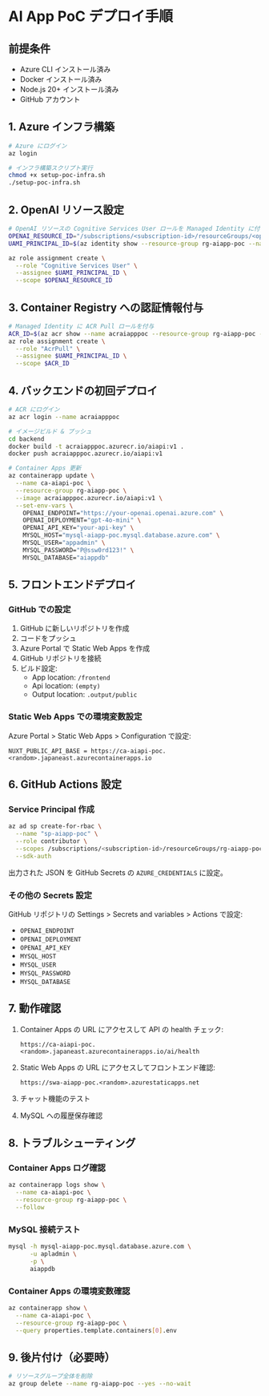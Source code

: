 # AI App PoC デプロイ手順

## 前提条件

- Azure CLI インストール済み
- Docker インストール済み
- Node.js 20+ インストール済み
- GitHub アカウント

## 1. Azure インフラ構築

```bash
# Azure にログイン
az login

# インフラ構築スクリプト実行
chmod +x setup-poc-infra.sh
./setup-poc-infra.sh
```

## 2. OpenAI リソース設定

```bash
# OpenAI リソースの Cognitive Services User ロールを Managed Identity に付与
OPENAI_RESOURCE_ID="/subscriptions/<subscription-id>/resourceGroups/<openai-rg>/providers/Microsoft.CognitiveServices/accounts/<openai-name>"
UAMI_PRINCIPAL_ID=$(az identity show --resource-group rg-aiapp-poc --name uami-aiapp-poc --query principalId -o tsv)

az role assignment create \
  --role "Cognitive Services User" \
  --assignee $UAMI_PRINCIPAL_ID \
  --scope $OPENAI_RESOURCE_ID
```

## 3. Container Registry への認証情報付与

```bash
# Managed Identity に ACR Pull ロールを付与
ACR_ID=$(az acr show --name acraiapppoc --resource-group rg-aiapp-poc --query id -o tsv)
az role assignment create \
  --role "AcrPull" \
  --assignee $UAMI_PRINCIPAL_ID \
  --scope $ACR_ID
```

## 4. バックエンドの初回デプロイ

```bash
# ACR にログイン
az acr login --name acraiapppoc

# イメージビルド & プッシュ
cd backend
docker build -t acraiapppoc.azurecr.io/aiapi:v1 .
docker push acraiapppoc.azurecr.io/aiapi:v1

# Container Apps 更新
az containerapp update \
  --name ca-aiapi-poc \
  --resource-group rg-aiapp-poc \
  --image acraiapppoc.azurecr.io/aiapi:v1 \
  --set-env-vars \
    OPENAI_ENDPOINT="https://your-openai.openai.azure.com" \
    OPENAI_DEPLOYMENT="gpt-4o-mini" \
    OPENAI_API_KEY="your-api-key" \
    MYSQL_HOST="mysql-aiapp-poc.mysql.database.azure.com" \
    MYSQL_USER="appadmin" \
    MYSQL_PASSWORD="P@ssw0rd123!" \
    MYSQL_DATABASE="aiappdb"
```

## 5. フロントエンドデプロイ

### GitHub での設定

1. GitHub に新しいリポジトリを作成
2. コードをプッシュ
3. Azure Portal で Static Web Apps を作成
4. GitHub リポジトリを接続
5. ビルド設定:
   - App location: `/frontend`
   - Api location: `(empty)`
   - Output location: `.output/public`

### Static Web Apps での環境変数設定

Azure Portal > Static Web Apps > Configuration で設定:

```
NUXT_PUBLIC_API_BASE = https://ca-aiapi-poc.<random>.japaneast.azurecontainerapps.io
```

## 6. GitHub Actions 設定

### Service Principal 作成

```bash
az ad sp create-for-rbac \
  --name "sp-aiapp-poc" \
  --role contributor \
  --scopes /subscriptions/<subscription-id>/resourceGroups/rg-aiapp-poc \
  --sdk-auth
```

出力された JSON を GitHub Secrets の `AZURE_CREDENTIALS` に設定。

### その他の Secrets 設定

GitHub リポジトリの Settings > Secrets and variables > Actions で設定:

- `OPENAI_ENDPOINT`
- `OPENAI_DEPLOYMENT`
- `OPENAI_API_KEY`
- `MYSQL_HOST`
- `MYSQL_USER`
- `MYSQL_PASSWORD`
- `MYSQL_DATABASE`

## 7. 動作確認

1. Container Apps の URL にアクセスして API の health チェック:
   ```
   https://ca-aiapi-poc.<random>.japaneast.azurecontainerapps.io/ai/health
   ```

2. Static Web Apps の URL にアクセスしてフロントエンド確認:
   ```
   https://swa-aiapp-poc.<random>.azurestaticapps.net
   ```

3. チャット機能のテスト
4. MySQL への履歴保存確認

## 8. トラブルシューティング

### Container Apps ログ確認
```bash
az containerapp logs show \
  --name ca-aiapi-poc \
  --resource-group rg-aiapp-poc \
  --follow
```

### MySQL 接続テスト
```bash
mysql -h mysql-aiapp-poc.mysql.database.azure.com \
      -u apladmin \
      -p \
      aiappdb
```

### Container Apps の環境変数確認
```bash
az containerapp show \
  --name ca-aiapi-poc \
  --resource-group rg-aiapp-poc \
  --query properties.template.containers[0].env
```

## 9. 後片付け（必要時）

```bash
# リソースグループ全体を削除
az group delete --name rg-aiapp-poc --yes --no-wait
```